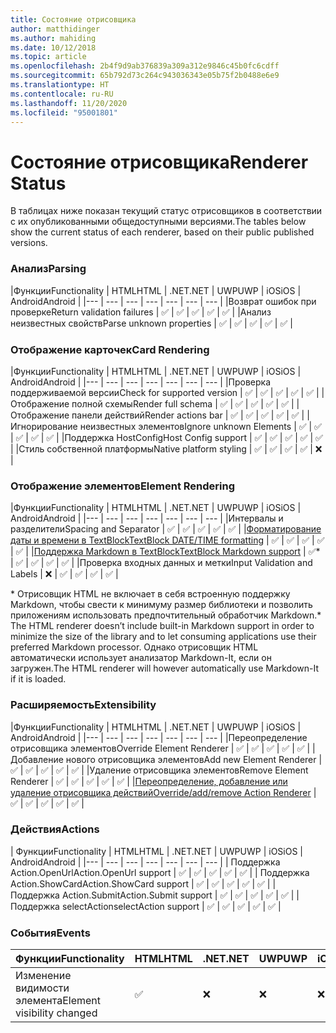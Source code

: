 ```yaml
---
title: Состояние отрисовщика
author: matthidinger
ms.author: mahiding
ms.date: 10/12/2018
ms.topic: article
ms.openlocfilehash: 2b4f9d9ab376839a309a312e9846c45b0fc6cdff
ms.sourcegitcommit: 65b792d73c264c943036343e05b75f2b0488e6e9
ms.translationtype: HT
ms.contentlocale: ru-RU
ms.lasthandoff: 11/20/2020
ms.locfileid: "95001801"
---
```

# <a name="renderer-status"></a><span data-ttu-id="66ec7-102">Состояние отрисовщика</span><span class="sxs-lookup"><span data-stu-id="66ec7-102">Renderer Status</span></span>
<span data-ttu-id="66ec7-103">В таблицах ниже показан текущий статус отрисовщиков в соответствии с их опубликованными общедоступными версиями.</span><span class="sxs-lookup"><span data-stu-id="66ec7-103">The tables below show the current status of each renderer, based on their public published versions.</span></span>

### <a name="parsing"></a><span data-ttu-id="66ec7-104">Анализ</span><span class="sxs-lookup"><span data-stu-id="66ec7-104">Parsing</span></span>

|<span data-ttu-id="66ec7-105">Функции</span><span class="sxs-lookup"><span data-stu-id="66ec7-105">Functionality</span></span> | <span data-ttu-id="66ec7-106">HTML</span><span class="sxs-lookup"><span data-stu-id="66ec7-106">HTML</span></span> | <span data-ttu-id="66ec7-107">.NET</span><span class="sxs-lookup"><span data-stu-id="66ec7-107">.NET</span></span> | <span data-ttu-id="66ec7-108">UWP</span><span class="sxs-lookup"><span data-stu-id="66ec7-108">UWP</span></span> | <span data-ttu-id="66ec7-109">iOS</span><span class="sxs-lookup"><span data-stu-id="66ec7-109">iOS</span></span> | <span data-ttu-id="66ec7-110">Android</span><span class="sxs-lookup"><span data-stu-id="66ec7-110">Android</span></span> |
|--- | --- | --- | --- | --- | --- | --- |
|<span data-ttu-id="66ec7-111">Возврат ошибок при проверке</span><span class="sxs-lookup"><span data-stu-id="66ec7-111">Return validation failures</span></span> | ✅ | ✅ | ✅ | ✅ | ✅ |
|<span data-ttu-id="66ec7-112">Анализ неизвестных свойств</span><span class="sxs-lookup"><span data-stu-id="66ec7-112">Parse unknown properties</span></span> | ✅ | ✅ | ✅ | ✅ | ✅ |

### <a name="card-rendering"></a><span data-ttu-id="66ec7-113">Отображение карточек</span><span class="sxs-lookup"><span data-stu-id="66ec7-113">Card Rendering</span></span>

|<span data-ttu-id="66ec7-114">Функции</span><span class="sxs-lookup"><span data-stu-id="66ec7-114">Functionality</span></span> | <span data-ttu-id="66ec7-115">HTML</span><span class="sxs-lookup"><span data-stu-id="66ec7-115">HTML</span></span> | <span data-ttu-id="66ec7-116">.NET</span><span class="sxs-lookup"><span data-stu-id="66ec7-116">.NET</span></span> | <span data-ttu-id="66ec7-117">UWP</span><span class="sxs-lookup"><span data-stu-id="66ec7-117">UWP</span></span> | <span data-ttu-id="66ec7-118">iOS</span><span class="sxs-lookup"><span data-stu-id="66ec7-118">iOS</span></span> | <span data-ttu-id="66ec7-119">Android</span><span class="sxs-lookup"><span data-stu-id="66ec7-119">Android</span></span> |
|--- | --- | --- | --- | --- | --- | --- |
|<span data-ttu-id="66ec7-120">Проверка поддерживаемой версии</span><span class="sxs-lookup"><span data-stu-id="66ec7-120">Check for supported version</span></span> | ✅ | ✅ | ✅ | ✅ | ✅  |
|<span data-ttu-id="66ec7-121">Отображение полной схемы</span><span class="sxs-lookup"><span data-stu-id="66ec7-121">Render full schema</span></span> | ✅ | ✅ | ✅ | ✅ | ✅ |
|<span data-ttu-id="66ec7-122">Отображение панели действий</span><span class="sxs-lookup"><span data-stu-id="66ec7-122">Render actions bar</span></span> | ✅ | ✅ | ✅ | ✅ | ✅ |
|<span data-ttu-id="66ec7-123">Игнорирование неизвестных элементов</span><span class="sxs-lookup"><span data-stu-id="66ec7-123">Ignore unknown Elements</span></span> | ✅ | ✅ | ✅ | ✅ | ✅ |
|<span data-ttu-id="66ec7-124">Поддержка HostConfig</span><span class="sxs-lookup"><span data-stu-id="66ec7-124">Host Config support</span></span> | ✅ | ✅ | ✅ | ✅ | ✅ |
|<span data-ttu-id="66ec7-125">Стиль собственной платформы</span><span class="sxs-lookup"><span data-stu-id="66ec7-125">Native platform styling</span></span> | ✅ | ✅ | ✅ | ✅ | ❌ |

### <a name="element-rendering"></a><span data-ttu-id="66ec7-126">Отображение элементов</span><span class="sxs-lookup"><span data-stu-id="66ec7-126">Element Rendering</span></span>

|<span data-ttu-id="66ec7-127">Функции</span><span class="sxs-lookup"><span data-stu-id="66ec7-127">Functionality</span></span> | <span data-ttu-id="66ec7-128">HTML</span><span class="sxs-lookup"><span data-stu-id="66ec7-128">HTML</span></span> | <span data-ttu-id="66ec7-129">.NET</span><span class="sxs-lookup"><span data-stu-id="66ec7-129">.NET</span></span> | <span data-ttu-id="66ec7-130">UWP</span><span class="sxs-lookup"><span data-stu-id="66ec7-130">UWP</span></span> | <span data-ttu-id="66ec7-131">iOS</span><span class="sxs-lookup"><span data-stu-id="66ec7-131">iOS</span></span> | <span data-ttu-id="66ec7-132">Android</span><span class="sxs-lookup"><span data-stu-id="66ec7-132">Android</span></span> |
|--- | --- | --- | --- | --- | --- | --- |
|<span data-ttu-id="66ec7-133">Интервалы и разделители</span><span class="sxs-lookup"><span data-stu-id="66ec7-133">Spacing and Separator</span></span> | ✅ | ✅ | ✅ | ✅ | ✅ |
|[<span data-ttu-id="66ec7-134">Форматирование даты и времени в TextBlock</span><span class="sxs-lookup"><span data-stu-id="66ec7-134">TextBlock DATE/TIME formatting</span></span>](../authoring-cards/text-features.md#datetime-formatting-and-localization) | ✅ | ✅ | ✅ | ✅ | ✅ |
|[<span data-ttu-id="66ec7-135">Поддержка Markdown в TextBlock</span><span class="sxs-lookup"><span data-stu-id="66ec7-135">TextBlock Markdown support</span></span>](../authoring-cards/text-features.md#markdown-commonmark-subset) | ✅* | ✅ | ✅ | ✅ | ✅ |
|<span data-ttu-id="66ec7-136">Проверка входных данных и метки</span><span class="sxs-lookup"><span data-stu-id="66ec7-136">Input Validation and Labels</span></span> | ❌ | ✅ | ✅ | ✅ | ✅ |

<span data-ttu-id="66ec7-137">\* Отрисовщик HTML не включает в себя встроенную поддержку Markdown, чтобы свести к минимуму размер библиотеки и позволить приложениям использовать предпочтительный обработчик Markdown.</span><span class="sxs-lookup"><span data-stu-id="66ec7-137">\* The HTML renderer doesn’t include built-in Markdown support in order to minimize the size of the library and to let consuming applications use their preferred Markdown processor.</span></span> <span data-ttu-id="66ec7-138">Однако отрисовщик HTML автоматически использует анализатор Markdown-It, если он загружен.</span><span class="sxs-lookup"><span data-stu-id="66ec7-138">The HTML renderer will however automatically use Markdown-It if it is loaded.</span></span>

### <a name="extensibility"></a><span data-ttu-id="66ec7-139">Расширяемость</span><span class="sxs-lookup"><span data-stu-id="66ec7-139">Extensibility</span></span>

|<span data-ttu-id="66ec7-140">Функции</span><span class="sxs-lookup"><span data-stu-id="66ec7-140">Functionality</span></span> | <span data-ttu-id="66ec7-141">HTML</span><span class="sxs-lookup"><span data-stu-id="66ec7-141">HTML</span></span> | <span data-ttu-id="66ec7-142">.NET</span><span class="sxs-lookup"><span data-stu-id="66ec7-142">.NET</span></span> | <span data-ttu-id="66ec7-143">UWP</span><span class="sxs-lookup"><span data-stu-id="66ec7-143">UWP</span></span> | <span data-ttu-id="66ec7-144">iOS</span><span class="sxs-lookup"><span data-stu-id="66ec7-144">iOS</span></span> | <span data-ttu-id="66ec7-145">Android</span><span class="sxs-lookup"><span data-stu-id="66ec7-145">Android</span></span> |
|--- | --- | --- | --- | --- | --- | --- |
|<span data-ttu-id="66ec7-146">Переопределение отрисовщика элементов</span><span class="sxs-lookup"><span data-stu-id="66ec7-146">Override Element Renderer</span></span> | ✅ | ✅ | ✅ | ✅ | ✅ |
|<span data-ttu-id="66ec7-147">Добавление нового отрисовщика элементов</span><span class="sxs-lookup"><span data-stu-id="66ec7-147">Add new Element Renderer</span></span> | ✅ | ✅ | ✅ | ✅ | ✅ |
|<span data-ttu-id="66ec7-148">Удаление отрисовщика элементов</span><span class="sxs-lookup"><span data-stu-id="66ec7-148">Remove Element Renderer</span></span> | ✅ | ✅ | ✅ | ✅ | ✅ |
|[<span data-ttu-id="66ec7-149">Переопределение, добавление или удаление отрисовщика действий</span><span class="sxs-lookup"><span data-stu-id="66ec7-149">Override/add/remove Action Renderer</span></span>](https://github.com/Microsoft/AdaptiveCards/issues/1671) | ✅ | ✅ | ✅ | ✅ | ✅ |

### <a name="actions"></a><span data-ttu-id="66ec7-150">Действия</span><span class="sxs-lookup"><span data-stu-id="66ec7-150">Actions</span></span>

| <span data-ttu-id="66ec7-151">Функции</span><span class="sxs-lookup"><span data-stu-id="66ec7-151">Functionality</span></span> | <span data-ttu-id="66ec7-152">HTML</span><span class="sxs-lookup"><span data-stu-id="66ec7-152">HTML</span></span> | <span data-ttu-id="66ec7-153">.NET</span><span class="sxs-lookup"><span data-stu-id="66ec7-153">.NET</span></span> | <span data-ttu-id="66ec7-154">UWP</span><span class="sxs-lookup"><span data-stu-id="66ec7-154">UWP</span></span> | <span data-ttu-id="66ec7-155">iOS</span><span class="sxs-lookup"><span data-stu-id="66ec7-155">iOS</span></span> | <span data-ttu-id="66ec7-156">Android</span><span class="sxs-lookup"><span data-stu-id="66ec7-156">Android</span></span> |
|--- | --- | --- | --- | --- | --- | --- |
| <span data-ttu-id="66ec7-157">Поддержка Action.OpenUrl</span><span class="sxs-lookup"><span data-stu-id="66ec7-157">Action.OpenUrl support</span></span> | ✅ | ✅ | ✅ | ✅ | ✅  |
| <span data-ttu-id="66ec7-158">Поддержка Action.ShowCard</span><span class="sxs-lookup"><span data-stu-id="66ec7-158">Action.ShowCard support</span></span>  | ✅ | ✅ | ✅ | ✅ | ✅ |
| <span data-ttu-id="66ec7-159">Поддержка Action.Submit</span><span class="sxs-lookup"><span data-stu-id="66ec7-159">Action.Submit support</span></span>  | ✅ | ✅ | ✅ | ✅ | ✅  |
| <span data-ttu-id="66ec7-160">Поддержка selectAction</span><span class="sxs-lookup"><span data-stu-id="66ec7-160">selectAction support</span></span> | ✅ | ✅ | ✅ | ✅ | ✅ |

### <a name="events"></a><span data-ttu-id="66ec7-161">События</span><span class="sxs-lookup"><span data-stu-id="66ec7-161">Events</span></span>

|       <span data-ttu-id="66ec7-162">Функции</span><span class="sxs-lookup"><span data-stu-id="66ec7-162">Functionality</span></span>        | <span data-ttu-id="66ec7-163">HTML</span><span class="sxs-lookup"><span data-stu-id="66ec7-163">HTML</span></span> | <span data-ttu-id="66ec7-164">.NET</span><span class="sxs-lookup"><span data-stu-id="66ec7-164">.NET</span></span> | <span data-ttu-id="66ec7-165">UWP</span><span class="sxs-lookup"><span data-stu-id="66ec7-165">UWP</span></span> | <span data-ttu-id="66ec7-166">iOS</span><span class="sxs-lookup"><span data-stu-id="66ec7-166">iOS</span></span> | <span data-ttu-id="66ec7-167">Android</span><span class="sxs-lookup"><span data-stu-id="66ec7-167">Android</span></span> | 
|----------------------------|------|------|-----|-----|---------|
| <span data-ttu-id="66ec7-168">Изменение видимости элемента</span><span class="sxs-lookup"><span data-stu-id="66ec7-168">Element visibility changed</span></span> |  ✅   |  ❌   |  ❌  |  ❌  | ❌ |

